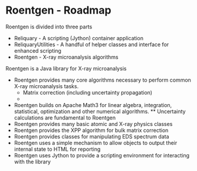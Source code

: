 # Roentgen - Roadmap
Roentgen is divided into three parts
* Reliquary - A scripting (Jython) container application
* ReliquaryUtilities - A handful of helper classes and interface for enhanced scripting
* Roentgen - X-ray microanalysis algorithms

Roentgen is a Java library for X-ray microanalysis
* Roentgen provides many core algorithms necessary to perform common X-ray microanalysis tasks.
   * Matrix correction (including uncertainty propagation)
   *
* Roentgen builds on Apache Math3 for linear algebra, integration, statistical, optimization and other numerical algorithms.
** Uncertainty calculations are fundamental to Roentgen
* Roentgen provides many basic atomic and X-ray physics classes
* Roentgen provides the XPP algorithm for bulk matrix correction
* Roentgen provides classes for manipulating EDS spectrum data
* Roentgen uses a simple mechanism to allow objects to output their internal state to HTML for reporting
* Roentgen uses Jython to provide a scripting environment for interacting with the library
